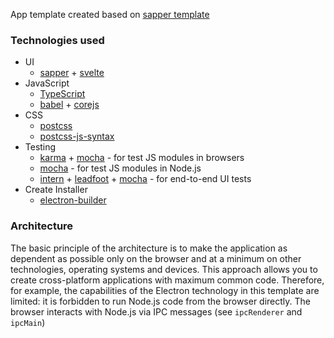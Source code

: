 App template created based on [sapper template](https://github.com/sveltejs/sapper-template)

### Technologies used

* UI
    * [sapper](https://sapper.svelte.dev/) + [svelte](https://svelte.dev/)
* JavaScript
    * [TypeScript](https://www.typescriptlang.org/)
    * [babel](https://babeljs.io/) + [corejs](https://github.com/zloirock/core-js)    
* CSS
    * [postcss](https://postcss.org/)
    * [postcss-js-syntax](https://github.com/NikolayMakhonin/postcss-js-syntax)
* Testing
    * [karma](https://karma-runner.github.io/) + [mocha](https://mochajs.org/) - for test JS modules in browsers
    * [mocha](https://mochajs.org/) - for test JS modules in Node.js 
    * [intern](https://theintern.io/) + [leadfoot](https://github.com/theintern/leadfoot) + [mocha](https://mochajs.org/) - for end-to-end UI tests
* Create Installer
    * [electron-builder](https://www.electron.build/)

### Architecture

The basic principle of the architecture is to make the application as dependent as possible only on the browser and at a minimum on other technologies, operating systems and devices. This approach allows you to create cross-platform applications with maximum common code. Therefore, for example, the capabilities of the Electron technology in this template are limited: it is forbidden to run Node.js code from the browser directly. The browser interacts with Node.js via IPC messages (see `ipcRenderer` and` ipcMain`)
